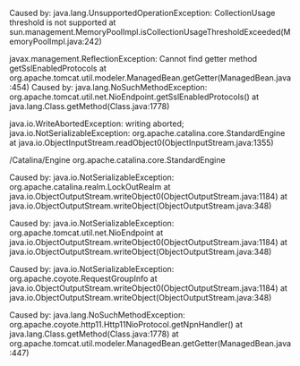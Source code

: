 Caused by: java.lang.UnsupportedOperationException: CollectionUsage threshold is not supported
	at sun.management.MemoryPoolImpl.isCollectionUsageThresholdExceeded(MemoryPoolImpl.java:242)
	
 javax.management.ReflectionException: Cannot find getter method getSslEnabledProtocols
	at org.apache.tomcat.util.modeler.ManagedBean.getGetter(ManagedBean.java:454)
Caused by: java.lang.NoSuchMethodException: org.apache.tomcat.util.net.NioEndpoint.getSslEnabledProtocols()
	at java.lang.Class.getMethod(Class.java:1778)
	
java.io.WriteAbortedException: writing aborted; java.io.NotSerializableException: org.apache.catalina.core.StandardEngine
	at java.io.ObjectInputStream.readObject0(ObjectInputStream.java:1355)
	
/Catalina/Engine org.apache.catalina.core.StandardEngine
	
Caused by: java.io.NotSerializableException: org.apache.catalina.realm.LockOutRealm
	at java.io.ObjectOutputStream.writeObject0(ObjectOutputStream.java:1184)
	at java.io.ObjectOutputStream.writeObject(ObjectOutputStream.java:348)

Caused by: java.io.NotSerializableException: org.apache.tomcat.util.net.NioEndpoint
	at java.io.ObjectOutputStream.writeObject0(ObjectOutputStream.java:1184)
	at java.io.ObjectOutputStream.writeObject(ObjectOutputStream.java:348)
	
Caused by: java.io.NotSerializableException: org.apache.coyote.RequestGroupInfo
	at java.io.ObjectOutputStream.writeObject0(ObjectOutputStream.java:1184)
	at java.io.ObjectOutputStream.writeObject(ObjectOutputStream.java:348)	

Caused by: java.lang.NoSuchMethodException: org.apache.coyote.http11.Http11NioProtocol.getNpnHandler()
	at java.lang.Class.getMethod(Class.java:1778)
	at org.apache.tomcat.util.modeler.ManagedBean.getGetter(ManagedBean.java:447)